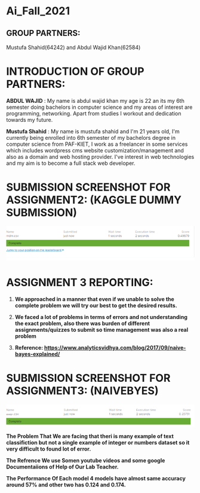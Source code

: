 # Ai_Fall_2021

## GROUP PARTNERS:
Mustufa Shahid(64242) and 
Abdul Wajid Khan(62584)

# INTRODUCTION OF GROUP PARTNERS:
**ABDUL WAJID** : My name is abdul wajid khan my age is 22 an its my 6th semester doing bachelors in computer science  and my areas of interest are programming, networking. Apart from studies I workout and dedication towards my future.

**Mustufa Shahid** : My name is mustufa shahid and I'm 21 years old, I'm currently being enrolled into 6th semester of my bachelors degree in computer science from PAF-KIET, I work as a freelancer in some services which includes wordpress cms website customization/management and also as a domain and web hosting provider. I've interest in web technologies and my aim is to become a full stack web developer.


# SUBMISSION SCREENSHOT FOR ASSIGNMENT2: (KAGGLE DUMMY SUBMISSION)

![](nov21%20-%20KaggleCompetition/score1.PNG)

# ASSIGNMENT 3 REPORTING:
1. **We approached in a manner that even if we unable to solve the complete problem we will try our best to get the desired results.**

2. **We faced a lot of problems in terms of errors and not understanding the exact problem, also there was burden of different assignments/quizzes to submit so time management was also a real problem**

3. **Reference: https://www.analyticsvidhya.com/blog/2017/09/naive-bayes-explained/**

# SUBMISSION SCREENSHOT FOR ASSIGNMENT3: (NAIVEBYES)
![](Assign02-Naive%20Bayes/submission3.png)

**The Problem That We are facing that theri is many example of text classifiction but not a single example of integer or numbers dataset so it very difficult to found lot of error.**

**The Refrence We use Somen youtube videos and some google Documentaiions of Help of Our Lab Teacher.**

**The Performance Of Each model 4 models have almost same accuracy around 57% and other two has 0.124 and 0.174.**

